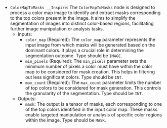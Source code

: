 - `ColorMapToMasks __Inspire`: The `ColorMapToMasks` node is designed to process a color map image to identify and extract masks corresponding to the top colors present in the image. It aims to simplify the segmentation of images into distinct color-based regions, facilitating further image manipulation or analysis tasks.
    - Inputs:
        - `color_map` (Required): The `color_map` parameter represents the input image from which masks will be generated based on the dominant colors. It plays a crucial role in determining the segmentation outcome. Type should be `IMAGE`.
        - `min_pixels` (Required): The `min_pixels` parameter sets the minimum number of pixels a color must have within the color map to be considered for mask creation. This helps in filtering out less significant colors. Type should be `INT`.
        - `max_count` (Required): The `max_count` parameter limits the number of top colors to be considered for mask generation. This controls the granularity of the segmentation. Type should be `INT`.
    - Outputs:
        - `mask`: The output is a tensor of masks, each corresponding to one of the top colors identified in the input color map. These masks enable targeted manipulation or analysis of specific color regions within the image. Type should be `MASK`.
